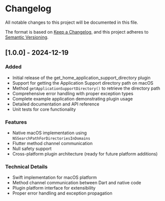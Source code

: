 # Changelog

All notable changes to this project will be documented in this file.

The format is based on [Keep a Changelog](https://keepachangelog.com/en/1.0.0/),
and this project adheres to [Semantic Versioning](https://semver.org/spec/v2.0.0.html).

## [1.0.0] - 2024-12-19

### Added
- Initial release of the get_home_application_support_directory plugin
- Support for getting the Application Support directory path on macOS
- Method `getApplicationSupportDirectory()` to retrieve the directory path
- Comprehensive error handling with proper exception types
- Complete example application demonstrating plugin usage
- Detailed documentation and API reference
- Unit tests for core functionality

### Features
- Native macOS implementation using `NSSearchPathForDirectoriesInDomains`
- Flutter method channel communication
- Null safety support
- Cross-platform plugin architecture (ready for future platform additions)

### Technical Details
- Swift implementation for macOS platform
- Method channel communication between Dart and native code
- Plugin platform interface for extensibility
- Proper error handling and exception propagation
